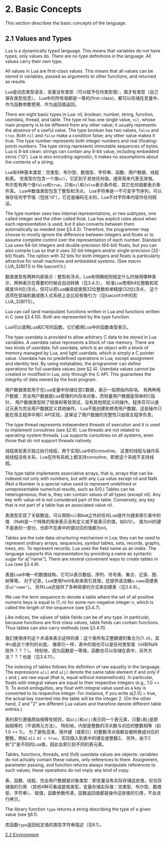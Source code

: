 
# 2. Basic Concepts

This section describes the basic concepts of the language.

## 2.1 Values and Types

Lua is a dynamically typed language. This means that variables do not have types; only values do.
There are no type definitions in the language. All values carry their own type.

All values in Lua are first-class values. This means that all values can be stored in variables, 
passed as arguments to other functions, and returned as results.

Lua是动态类型语言，变量没有类型（可以赋予任何类型值），值才有类型（自己保存类型信息）。
Lua中的所有值都是一等的(first-class)，都可以存储在变量中、作为函数参数使用、作为返回值返回。

There are eight basic types in Lua: nil, boolean, number, string, function, userdata, thread, and table. 
The type nil has one single value, `nil`, whose main property is to be different from any other value; 
it usually represents the absence of a useful value. The type boolean has two values, `false` and `true`. 
Both `nil` and `false` make a condition false; any other value makes it true. 
The type number represents both integer numbers and real (floating-point) numbers. 
The type string represents immutable sequences of bytes.
Lua is 8-bit clean: strings can contain any 8-bit value, including embedded zeros ('\0').
Lua is also encoding-agnostic; it makes no assumptions about the contents of a string.

Lua有8种基本类型：空类型、布尔型、数值型、字符串、函数、用户数据、线程和表。
空类型仅包含一个值`nil`，它区别于其他任何值，通常用来代表无效值。
布尔型有两个值`false`和`true`。只有`nil`和`false`表示条件假，其它任何值都表示条件真。
Lua中数值类型包含了整型和浮点。
Lua字符串是一不可变字节序列，可以保存任何字节值（包括'\0'），它还是编码无关的，Lua不对字符串内容作任何假设。

The type number uses two internal representations, or two subtypes, one called integer and the other called float.
Lua has explicit rules about when each representation is used, 
but it also converts between them automatically as needed (see §3.4.3).
Therefore, the programmer may choose to mostly ignore the difference between integers and floats 
or to assume complete control over the representation of each number. 
Standard Lua uses 64-bit integers and double-precision (64-bit) floats, 
but you can also compile Lua so that it uses 32-bit integers and/or single-precision (32-bit) floats. 
The option with 32 bits for both integers and floats is particularly attractive 
for small machines and embedded systems. (See macro LUA_32BITS in file luaconf.h.)

数值类型有两种内部表示：整型和浮点。Lua有明确规则规定什么时候用哪种表示，两种表示在需要的时候会自动转换（见3.4.3）。
标准Lua使用64位整数和双精度(64位)浮点，但可以把Lua编译成使用32位整数和单精度(32位)浮点，
这个选项在低端机器或嵌入式系统上会比较有吸引力（见luaconf.h中的宏LUA_32BITS）。

Lua can call (and manipulate) functions written in Lua and functions written in C (see §3.4.10). 
Both are represented by the type function.

Lua可以调用Lua和C写的函数，它们都用Lua中的函数类型表示。

The type userdata is provided to allow arbitrary C data to be stored in Lua variables. 
A userdata value represents a block of raw memory. 
There are two kinds of userdata: full userdata, which is an object with a block of memory managed by Lua, 
and light userdata, which is simply a C pointer value. 
Userdata has no predefined operations in Lua, except assignment and identity test. 
By using metatables, the programmer can define operations for full userdata values (see §2.4). 
Userdata values cannot be created or modified in Lua, only through the C API. 
This guarantees the integrity of data owned by the host program.

用户数据类型用于在Lua变量中存储任意C数据，表示一段原始内存块。
有两种用户数据：完全用户数据是Lua管理的内存块对象，而轻量用户数据是简单的C指针。
用户数据类型除了赋值和等效测试，没有其他预定义的操作。程序员可以通过元表为完全用户数据定义其他操作。
Lua不能创建和修改用户数据，这些操作只能在宿主程序中用C API实现，这保证了用户数据的完整性只由宿主程序负责。

The type thread represents independent threads of execution and it is used to implement coroutines (see §2.6). 
Lua threads are not related to operating-system threads. 
Lua supports coroutines on all systems, even those that do not support threads natively.

线程类型表示独立执行线程，用于实现Lua中的coroutine。
这里的线程与操作系统线程没有关系，Lua在所有系统上都支持coroutine，即使这个系统不支持线程。

The type table implements associative arrays, that is, arrays that can be indexed not only with numbers, 
but with any Lua value except nil and NaN. 
(Not a Number is a special value used to represent undefined or unrepresentable numerical results, such as 0/0.) 
Tables can be heterogeneous; that is, they can contain values of all types (except nil). 
Any key with value nil is not considered part of the table. 
Conversely, any key that is not part of a table has an associated value nil.

表类型实现了关联数组，可以用除`nil`和`NaN`之外的任何Lua值作为键来索引表中的值
（NaN是一个特殊的用来表示没有定义或不能表示的值，如0/0）。
值为nil的键不是表的一部分，也即不在表中的键对应的值都为nil。

Tables are the sole data-structuring mechanism in Lua; they can be used to represent ordinary arrays, 
sequences, symbol tables, sets, records, graphs, trees, etc. 
To represent records, Lua uses the field name as an index. 
The language supports this representation by providing a.name as syntactic sugar for a["name"]. 
There are several convenient ways to create tables in Lua (see §3.4.9).

表是Lua中唯一的数据结构，它可以表示数组、序列、符号表、集合、记录、图、树等等。
对于记录，Lua使用field名称来索引其值，还提供语法糖`a.name`简便表示`a["name"]`。
另外Lua还提供了多种简便的方式来创建表（见3.4.9）。

We use the term sequence to denote a table where the set of all positive numeric keys is equal to {1..n} 
for some non-negative integer n, which is called the length of the sequence (see §3.4.7).

Like indices, the values of table fields can be of any type. 
In particular, because functions are first-class values, table fields can contain functions. 
Thus tables can also carry methods (see §3.4.11).

我们使用序列这个术语来表示这样的表：这个表所有正整数键的集合为{1..n}，其中n是这个序列的长度。
像索引一样，表中的值也可以是任何类型值（nil和NaN除外？？？）。
特别地，因为函数是一等值，函数也可以存储在表中，另外方法？？？也是（见3.4.11）。

The indexing of tables follows the definition of raw equality in the language. 
The expressions `a[i]` and `a[j]` denote the same table element if and 
only if `i` and `j` are raw equal (that is, equal without metamethods). 
In particular, floats with integral values are equal to their respective integers (e.g., 1.0 == 1). 
To avoid ambiguities, any float with integral value used as a key is converted to its respective integer. 
For instance, if you write a[2.0] = true, the actual key inserted into the table will be the integer 2. 
(On the other hand, 2 and "2" are different Lua values and therefore denote different table entries.)

表的索引遵循原始相等性规则，如`a[i]`和`a[j]`表示同一个表元素，只要`i`和`j`是原始相等的（不调用元方法）。
特别地，内部是整数的浮点数与对应的整数相等（如1.0 == 1）。
为了避免混淆，用作键（或索引）的整数浮点值都会被转换成对应的整数。例如 `a[2.0] = true`，实际插入到表中的键会是整数2。
另外，由于2和"2"是不同的Lua值，因此会索引到不同的表元素。

Tables, functions, threads, and (full) userdata values are objects: 
variables do not actually contain these values, only references to them. 
Assignment, parameter passing, and function returns always manipulate references to such values; 
these operations do not imply any kind of copy.

表、函数、线程、完全用户数据是对象类型：即变量没有实际存储这些值，仅仅存储值的引用
（其他4种可看成是值类型，变量存储实际值：空类型、布尔型、数值型、字符串）。
赋值，函数参数传递，函数返回值都是操作这些值的引用，不会进行拷贝。

The library function `type` returns a string describing the type of a given value (see §6.1). 

库函数`type`返回给定值的类型字符串描述（见6.1）。

[2.2 Environment](./2.2-environment.md)
